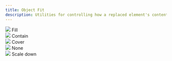```yaml
---
title: Object Fit
description: Utilities for controlling how a replaced element's content should be resized.
---
```

<div>
    <table-utility prefix="object" property="object-fit" class="mb-lg"></table-utility>
	<card-example>
		<div class="relative container h-full rounded-md bg-surface-1 p-24">
			<div class="absolute inset-0 bg-grid mix-blend-plus-lighter"></div>
			<div class="relative grid gap-10" style="grid-template-columns: repeat(3, minmax(0, 1fr));">
				<div class="relative w-100 h-150 bg-shadow">
					<img class="w-100 h-150 object-fill" src="https://picsum.photos/150">
					<span role="status" class="vv-badge absolute top-4 left-4">Fill</span>
				</div>
				<div class="relative w-100 h-150 bg-shadow">
					<img class="relative w-100 h-150 object-contain" src="https://picsum.photos/150">
					<span role="status" class="vv-badge absolute top-4 left-4">Contain</span>
				</div>
				<div class="relative w-100 h-150 bg-shadow">
					<img class="relative w-100 h-150 object-cover" src="https://picsum.photos/150">
					<span role="status" class="vv-badge absolute top-4 left-4">Cover</span>
				</div>
				<div class="relative w-100 h-150 bg-shadow">
					<img class="relative w-100 h-150 object-none" src="https://picsum.photos/150">
					<span role="status" class="vv-badge absolute top-4 left-4">None</span>
				</div>
				<div class="relative w-100 h-150 bg-shadow">
					<img class="relative w-100 h-150 object-scale-down" src="https://picsum.photos/150">
					<span role="status" class="vv-badge absolute top-4 left-4">Scale
						down</span>
				</div>
			</div>
		</div>
	</card-example>
</div>